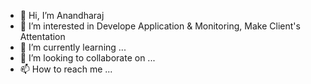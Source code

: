 - 👋 Hi, I’m Anandharaj
- 👀 I’m interested in Develope Application & Monitoring, Make Client's Attentation 
- 🌱 I’m currently learning ...
- 💞️ I’m looking to collaborate on ...
- 📫 How to reach me ...

<!---
ppanandharaj/ppanandharaj is a ✨ special ✨ repository because its `README.md` (this file) appears on your GitHub profile.
You can click the Preview link to take a look at your changes.
--->
